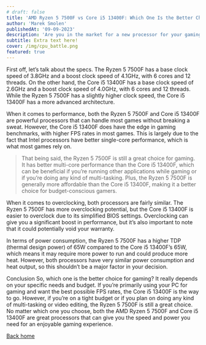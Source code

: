 ```yaml
---
# draft: false
title: 'AMD Ryzen 5 7500F vs Core i5 13400F: Which One Is the Better Choice for Gaming?'
author: 'Marek Smolen'
publishedAt: '09-09-2023'
description: 'Are you in the market for a new processor for your gaming PC? Look no further than the AMD Ryzen 5 7500F and the Core i5 13400F. These high-performance processors can provide the speed and power you need to run the latest games and applications. But which one is the better choice for gaming? In this article, we’ll take a closer look at both CPUs to see how they stack up against each other.'
subtitle: Extra text here!
cover: /img/cpu_battle.png
featured: true
---
```


First off, let’s talk about the specs. The Ryzen 5 7500F has a base clock speed of 3.8GHz and a boost clock speed of 4.1GHz, with 6 cores and 12 threads. On the other hand, the Core i5 13400F has a base clock speed of 2.6GHz and a boost clock speed of 4.0GHz, with 6 cores and 12 threads. While the Ryzen 5 7500F has a slightly higher clock speed, the Core i5 13400F has a more advanced architecture.

<!-- TODO Excerpt -->
<!--more-->

When it comes to performance, both the Ryzen 5 7500F and Core i5 13400F are powerful processors that can handle most games without breaking a sweat. However, the Core i5 13400F does have the edge in gaming benchmarks, with higher FPS rates in most games. This is largely due to the fact that Intel processors have better single-core performance, which is what most games rely on.

> That being said, the Ryzen 5 7500F is still a great choice for gaming. It has better multi-core performance than the Core i5 13400F, which can be beneficial if you’re running other applications while gaming or if you’re doing any kind of multi-tasking. Plus, the Ryzen 5 7500F is generally more affordable than the Core i5 13400F, making it a better choice for budget-conscious gamers.

When it comes to overclocking, both processors are fairly similar. The Ryzen 5 7500F has more overclocking potential, but the Core i5 13400F is easier to overclock due to its simplified BIOS settings. Overclocking can give you a significant boost in performance, but it’s also important to note that it could potentially void your warranty.

In terms of power consumption, the Ryzen 5 7500F has a higher TDP (thermal design power) of 65W compared to the Core i5 13400F’s 65W, which means it may require more power to run and could produce more heat. However, both processors have very similar power consumption and heat output, so this shouldn’t be a major factor in your decision.

Conclusion
So, which one is the better choice for gaming? It really depends on your specific needs and budget. If you’re primarily using your PC for gaming and want the best possible FPS rates, the Core i5 13400F is the way to go. However, if you’re on a tight budget or if you plan on doing any kind of multi-tasking or video editing, the Ryzen 5 7500F is still a great choice. No matter which one you choose, both the AMD Ryzen 5 7500F and Core i5 13400F are great processors that can give you the speed and power you need for an enjoyable gaming experience.

[Back home](/)
